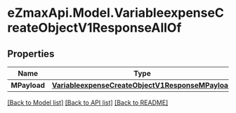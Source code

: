 
# eZmaxApi.Model.VariableexpenseCreateObjectV1ResponseAllOf

## Properties

Name | Type | Description | Notes
------------ | ------------- | ------------- | -------------
**MPayload** | [**VariableexpenseCreateObjectV1ResponseMPayload**](VariableexpenseCreateObjectV1ResponseMPayload.md) |  | 

[[Back to Model list]](../README.md#documentation-for-models)
[[Back to API list]](../README.md#documentation-for-api-endpoints)
[[Back to README]](../README.md)

